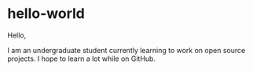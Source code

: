 # hello-world
Hello, 

I am an undergraduate student currently learning to work on open source projects. 
I hope to learn a lot while on GitHub.
